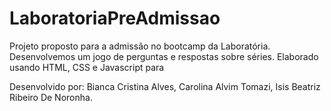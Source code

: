 # LaboratoriaPreAdmissao

Projeto proposto para a admissão no bootcamp da Laboratória.
Desenvolvemos um jogo de perguntas e respostas sobre séries.
Elaborado usando HTML, CSS e Javascript para 


Desenvolvido por:
Bianca Cristina Alves,
Carolina Alvim Tomazi,
Isis Beatriz Ribeiro De Noronha.
